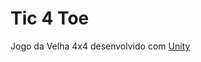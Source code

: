 Tic 4 Toe
=======

Jogo da Velha 4x4 desenvolvido com <a href="https://unity3d.com/pt" target="_blank">Unity</a>

